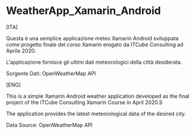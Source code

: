 # WeatherApp_Xamarin_Android

[ITA]

Questa è una semplice applicazione meteo Xamarin Android 
sviluppata come progetto finale del corso Xamarin erogato da ITCube Consulting ad Aprile 2020.

L'applicazione fornisce gli ultimi dati meteorologici della città desiderata.

Sorgente Dati: OpenWeatherMap API

[ENG]

This is a simple Xamarin Android weather application
developed as the final project of the ITCube Consulting Xamarin Course in April 2020.S

The application provides the latest meteorological data of the desired city.

Data Source: OpenWeatherMap API






